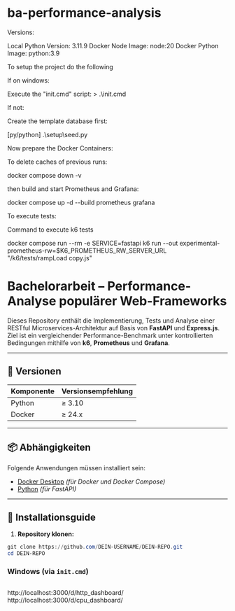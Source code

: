 # ba-performance-analysis


Versions:

Local Python Version: 3.11.9
Docker Node Image: node:20
Docker Python Image: python:3.9


To setup the project do the following

If on windows: 

Execute the "init.cmd" script: > .\init.cmd

If not:

Create the template database first:

[py/python] .\setup\seed.py

Now prepare the Docker Containers:

To delete caches of previous runs:

docker compose down -v

then build and start Prometheus and Grafana:

docker compose up -d --build prometheus grafana


To execute tests:



<!-- docker compose --profile tests run --rm -e SERVICE=python k6 run --out experimental-prometheus-rw=$K6_PROMETHEUS_RW_SERVER_URL /k6/tests/readTest.js -->

Command to execute k6 tests

docker compose run --rm -e SERVICE=fastapi k6 run --out experimental-prometheus-rw=$K6_PROMETHEUS_RW_SERVER_URL "/k6/tests/rampLoad copy.js"






# Bachelorarbeit – Performance-Analyse populärer Web-Frameworks

Dieses Repository enthält die Implementierung, Tests und Analyse einer RESTful Microservices-Architektur auf Basis von **FastAPI** und **Express.js**. Ziel ist ein vergleichender Performance-Benchmark unter kontrollierten Bedingungen mithilfe von **k6**, **Prometheus** und **Grafana**.

---

## 🔧 Versionen

| Komponente    | Versionsempfehlung          |
|---------------|------------------------------|
| Python        | ≥ 3.10                       |
| Docker        | ≥ 24.x                       |

---

## 📦 Abhängigkeiten

Folgende Anwendungen müssen installiert sein:

- [Docker Desktop](LINK) *(für Docker und Docker Compose)*
- [Python](https://www.python.org/) *(für FastAPI)*

---

## 🚀 Installationsguide


1. **Repository klonen:**

```powershell
git clone https://github.com/DEIN-USERNAME/DEIN-REPO.git
cd DEIN-REPO
```


### Windows (via `init.cmd`)

```powershell

```





http://localhost:3000/d/http_dashboard/
http://localhost:3000/d/cpu_dashboard/
